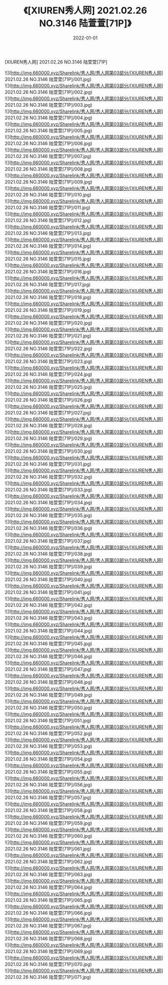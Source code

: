 ﻿---
layout: post
title:  《[XIUREN秀人网] 2021.02.26 NO.3146 陆萱萱[71P]》
date:   2022-01-01
img: http://img.660000.xyz/Sharelink/秀人网/秀人网第03部分/[XIUREN秀人网] 2021.02.26 NO.3146 陆萱萱[71P]/000.jpg
categories: [美女, 清纯, 唯美]
---

[XIUREN秀人网] 2021.02.26 NO.3146 陆萱萱[71P]

  ![](http://img.660000.xyz/Sharelink/秀人网/秀人网第03部分/[XIUREN秀人网] 2021.02.26 NO.3146 陆萱萱[71P]/001.jpg) <br> ![](http://img.660000.xyz/Sharelink/秀人网/秀人网第03部分/[XIUREN秀人网] 2021.02.26 NO.3146 陆萱萱[71P]/002.jpg) <br> ![](http://img.660000.xyz/Sharelink/秀人网/秀人网第03部分/[XIUREN秀人网] 2021.02.26 NO.3146 陆萱萱[71P]/003.jpg) <br> ![](http://img.660000.xyz/Sharelink/秀人网/秀人网第03部分/[XIUREN秀人网] 2021.02.26 NO.3146 陆萱萱[71P]/004.jpg) <br> ![](http://img.660000.xyz/Sharelink/秀人网/秀人网第03部分/[XIUREN秀人网] 2021.02.26 NO.3146 陆萱萱[71P]/005.jpg) <br> ![](http://img.660000.xyz/Sharelink/秀人网/秀人网第03部分/[XIUREN秀人网] 2021.02.26 NO.3146 陆萱萱[71P]/006.jpg) <br> ![](http://img.660000.xyz/Sharelink/秀人网/秀人网第03部分/[XIUREN秀人网] 2021.02.26 NO.3146 陆萱萱[71P]/007.jpg) <br> ![](http://img.660000.xyz/Sharelink/秀人网/秀人网第03部分/[XIUREN秀人网] 2021.02.26 NO.3146 陆萱萱[71P]/008.jpg) <br> ![](http://img.660000.xyz/Sharelink/秀人网/秀人网第03部分/[XIUREN秀人网] 2021.02.26 NO.3146 陆萱萱[71P]/009.jpg) <br> ![](http://img.660000.xyz/Sharelink/秀人网/秀人网第03部分/[XIUREN秀人网] 2021.02.26 NO.3146 陆萱萱[71P]/010.jpg) <br> ![](http://img.660000.xyz/Sharelink/秀人网/秀人网第03部分/[XIUREN秀人网] 2021.02.26 NO.3146 陆萱萱[71P]/011.jpg) <br> ![](http://img.660000.xyz/Sharelink/秀人网/秀人网第03部分/[XIUREN秀人网] 2021.02.26 NO.3146 陆萱萱[71P]/012.jpg) <br> ![](http://img.660000.xyz/Sharelink/秀人网/秀人网第03部分/[XIUREN秀人网] 2021.02.26 NO.3146 陆萱萱[71P]/013.jpg) <br> ![](http://img.660000.xyz/Sharelink/秀人网/秀人网第03部分/[XIUREN秀人网] 2021.02.26 NO.3146 陆萱萱[71P]/014.jpg) <br> ![](http://img.660000.xyz/Sharelink/秀人网/秀人网第03部分/[XIUREN秀人网] 2021.02.26 NO.3146 陆萱萱[71P]/015.jpg) <br> ![](http://img.660000.xyz/Sharelink/秀人网/秀人网第03部分/[XIUREN秀人网] 2021.02.26 NO.3146 陆萱萱[71P]/016.jpg) <br> ![](http://img.660000.xyz/Sharelink/秀人网/秀人网第03部分/[XIUREN秀人网] 2021.02.26 NO.3146 陆萱萱[71P]/017.jpg) <br> ![](http://img.660000.xyz/Sharelink/秀人网/秀人网第03部分/[XIUREN秀人网] 2021.02.26 NO.3146 陆萱萱[71P]/018.jpg) <br> ![](http://img.660000.xyz/Sharelink/秀人网/秀人网第03部分/[XIUREN秀人网] 2021.02.26 NO.3146 陆萱萱[71P]/019.jpg) <br> ![](http://img.660000.xyz/Sharelink/秀人网/秀人网第03部分/[XIUREN秀人网] 2021.02.26 NO.3146 陆萱萱[71P]/020.jpg) <br> ![](http://img.660000.xyz/Sharelink/秀人网/秀人网第03部分/[XIUREN秀人网] 2021.02.26 NO.3146 陆萱萱[71P]/021.jpg) <br> ![](http://img.660000.xyz/Sharelink/秀人网/秀人网第03部分/[XIUREN秀人网] 2021.02.26 NO.3146 陆萱萱[71P]/022.jpg) <br> ![](http://img.660000.xyz/Sharelink/秀人网/秀人网第03部分/[XIUREN秀人网] 2021.02.26 NO.3146 陆萱萱[71P]/023.jpg) <br> ![](http://img.660000.xyz/Sharelink/秀人网/秀人网第03部分/[XIUREN秀人网] 2021.02.26 NO.3146 陆萱萱[71P]/024.jpg) <br> ![](http://img.660000.xyz/Sharelink/秀人网/秀人网第03部分/[XIUREN秀人网] 2021.02.26 NO.3146 陆萱萱[71P]/025.jpg) <br> ![](http://img.660000.xyz/Sharelink/秀人网/秀人网第03部分/[XIUREN秀人网] 2021.02.26 NO.3146 陆萱萱[71P]/026.jpg) <br> ![](http://img.660000.xyz/Sharelink/秀人网/秀人网第03部分/[XIUREN秀人网] 2021.02.26 NO.3146 陆萱萱[71P]/027.jpg) <br> ![](http://img.660000.xyz/Sharelink/秀人网/秀人网第03部分/[XIUREN秀人网] 2021.02.26 NO.3146 陆萱萱[71P]/028.jpg) <br> ![](http://img.660000.xyz/Sharelink/秀人网/秀人网第03部分/[XIUREN秀人网] 2021.02.26 NO.3146 陆萱萱[71P]/029.jpg) <br> ![](http://img.660000.xyz/Sharelink/秀人网/秀人网第03部分/[XIUREN秀人网] 2021.02.26 NO.3146 陆萱萱[71P]/030.jpg) <br> ![](http://img.660000.xyz/Sharelink/秀人网/秀人网第03部分/[XIUREN秀人网] 2021.02.26 NO.3146 陆萱萱[71P]/031.jpg) <br> ![](http://img.660000.xyz/Sharelink/秀人网/秀人网第03部分/[XIUREN秀人网] 2021.02.26 NO.3146 陆萱萱[71P]/032.jpg) <br> ![](http://img.660000.xyz/Sharelink/秀人网/秀人网第03部分/[XIUREN秀人网] 2021.02.26 NO.3146 陆萱萱[71P]/033.jpg) <br> ![](http://img.660000.xyz/Sharelink/秀人网/秀人网第03部分/[XIUREN秀人网] 2021.02.26 NO.3146 陆萱萱[71P]/034.jpg) <br> ![](http://img.660000.xyz/Sharelink/秀人网/秀人网第03部分/[XIUREN秀人网] 2021.02.26 NO.3146 陆萱萱[71P]/035.jpg) <br> ![](http://img.660000.xyz/Sharelink/秀人网/秀人网第03部分/[XIUREN秀人网] 2021.02.26 NO.3146 陆萱萱[71P]/036.jpg) <br> ![](http://img.660000.xyz/Sharelink/秀人网/秀人网第03部分/[XIUREN秀人网] 2021.02.26 NO.3146 陆萱萱[71P]/037.jpg) <br> ![](http://img.660000.xyz/Sharelink/秀人网/秀人网第03部分/[XIUREN秀人网] 2021.02.26 NO.3146 陆萱萱[71P]/038.jpg) <br> ![](http://img.660000.xyz/Sharelink/秀人网/秀人网第03部分/[XIUREN秀人网] 2021.02.26 NO.3146 陆萱萱[71P]/039.jpg) <br> ![](http://img.660000.xyz/Sharelink/秀人网/秀人网第03部分/[XIUREN秀人网] 2021.02.26 NO.3146 陆萱萱[71P]/040.jpg) <br> ![](http://img.660000.xyz/Sharelink/秀人网/秀人网第03部分/[XIUREN秀人网] 2021.02.26 NO.3146 陆萱萱[71P]/041.jpg) <br> ![](http://img.660000.xyz/Sharelink/秀人网/秀人网第03部分/[XIUREN秀人网] 2021.02.26 NO.3146 陆萱萱[71P]/042.jpg) <br> ![](http://img.660000.xyz/Sharelink/秀人网/秀人网第03部分/[XIUREN秀人网] 2021.02.26 NO.3146 陆萱萱[71P]/043.jpg) <br> ![](http://img.660000.xyz/Sharelink/秀人网/秀人网第03部分/[XIUREN秀人网] 2021.02.26 NO.3146 陆萱萱[71P]/044.jpg) <br> ![](http://img.660000.xyz/Sharelink/秀人网/秀人网第03部分/[XIUREN秀人网] 2021.02.26 NO.3146 陆萱萱[71P]/045.jpg) <br> ![](http://img.660000.xyz/Sharelink/秀人网/秀人网第03部分/[XIUREN秀人网] 2021.02.26 NO.3146 陆萱萱[71P]/046.jpg) <br> ![](http://img.660000.xyz/Sharelink/秀人网/秀人网第03部分/[XIUREN秀人网] 2021.02.26 NO.3146 陆萱萱[71P]/047.jpg) <br> ![](http://img.660000.xyz/Sharelink/秀人网/秀人网第03部分/[XIUREN秀人网] 2021.02.26 NO.3146 陆萱萱[71P]/048.jpg) <br> ![](http://img.660000.xyz/Sharelink/秀人网/秀人网第03部分/[XIUREN秀人网] 2021.02.26 NO.3146 陆萱萱[71P]/049.jpg) <br> ![](http://img.660000.xyz/Sharelink/秀人网/秀人网第03部分/[XIUREN秀人网] 2021.02.26 NO.3146 陆萱萱[71P]/050.jpg) <br> ![](http://img.660000.xyz/Sharelink/秀人网/秀人网第03部分/[XIUREN秀人网] 2021.02.26 NO.3146 陆萱萱[71P]/051.jpg) <br> ![](http://img.660000.xyz/Sharelink/秀人网/秀人网第03部分/[XIUREN秀人网] 2021.02.26 NO.3146 陆萱萱[71P]/052.jpg) <br> ![](http://img.660000.xyz/Sharelink/秀人网/秀人网第03部分/[XIUREN秀人网] 2021.02.26 NO.3146 陆萱萱[71P]/053.jpg) <br> ![](http://img.660000.xyz/Sharelink/秀人网/秀人网第03部分/[XIUREN秀人网] 2021.02.26 NO.3146 陆萱萱[71P]/054.jpg) <br> ![](http://img.660000.xyz/Sharelink/秀人网/秀人网第03部分/[XIUREN秀人网] 2021.02.26 NO.3146 陆萱萱[71P]/055.jpg) <br> ![](http://img.660000.xyz/Sharelink/秀人网/秀人网第03部分/[XIUREN秀人网] 2021.02.26 NO.3146 陆萱萱[71P]/056.jpg) <br> ![](http://img.660000.xyz/Sharelink/秀人网/秀人网第03部分/[XIUREN秀人网] 2021.02.26 NO.3146 陆萱萱[71P]/057.jpg) <br> ![](http://img.660000.xyz/Sharelink/秀人网/秀人网第03部分/[XIUREN秀人网] 2021.02.26 NO.3146 陆萱萱[71P]/058.jpg) <br> ![](http://img.660000.xyz/Sharelink/秀人网/秀人网第03部分/[XIUREN秀人网] 2021.02.26 NO.3146 陆萱萱[71P]/059.jpg) <br> ![](http://img.660000.xyz/Sharelink/秀人网/秀人网第03部分/[XIUREN秀人网] 2021.02.26 NO.3146 陆萱萱[71P]/060.jpg) <br> ![](http://img.660000.xyz/Sharelink/秀人网/秀人网第03部分/[XIUREN秀人网] 2021.02.26 NO.3146 陆萱萱[71P]/061.jpg) <br> ![](http://img.660000.xyz/Sharelink/秀人网/秀人网第03部分/[XIUREN秀人网] 2021.02.26 NO.3146 陆萱萱[71P]/062.jpg) <br> ![](http://img.660000.xyz/Sharelink/秀人网/秀人网第03部分/[XIUREN秀人网] 2021.02.26 NO.3146 陆萱萱[71P]/063.jpg) <br> ![](http://img.660000.xyz/Sharelink/秀人网/秀人网第03部分/[XIUREN秀人网] 2021.02.26 NO.3146 陆萱萱[71P]/064.jpg) <br> ![](http://img.660000.xyz/Sharelink/秀人网/秀人网第03部分/[XIUREN秀人网] 2021.02.26 NO.3146 陆萱萱[71P]/065.jpg) <br> ![](http://img.660000.xyz/Sharelink/秀人网/秀人网第03部分/[XIUREN秀人网] 2021.02.26 NO.3146 陆萱萱[71P]/066.jpg) <br> ![](http://img.660000.xyz/Sharelink/秀人网/秀人网第03部分/[XIUREN秀人网] 2021.02.26 NO.3146 陆萱萱[71P]/067.jpg) <br> ![](http://img.660000.xyz/Sharelink/秀人网/秀人网第03部分/[XIUREN秀人网] 2021.02.26 NO.3146 陆萱萱[71P]/068.jpg) <br> ![](http://img.660000.xyz/Sharelink/秀人网/秀人网第03部分/[XIUREN秀人网] 2021.02.26 NO.3146 陆萱萱[71P]/069.jpg) <br> ![](http://img.660000.xyz/Sharelink/秀人网/秀人网第03部分/[XIUREN秀人网] 2021.02.26 NO.3146 陆萱萱[71P]/070.jpg) <br> ![](http://img.660000.xyz/Sharelink/秀人网/秀人网第03部分/[XIUREN秀人网] 2021.02.26 NO.3146 陆萱萱[71P]/071.jpg) <br>